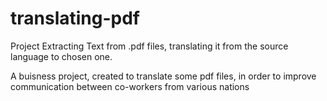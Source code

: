 # translating-pdf
Project Extracting Text from .pdf files, translating it from the source language to chosen one. 

A buisness project, created to translate some pdf files, in order to improve communication between co-workers from various nations
